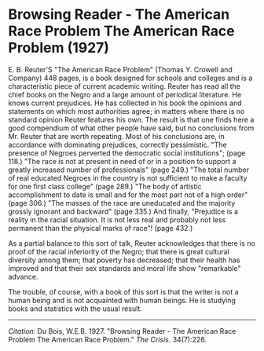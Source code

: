 <!--
title:   Browsing Reader - The American Race Problem The American Race Problem
author:  Du Bois, W.E.B.
journal: The Crisis
year:    1927
volume:  34
issue:   7
pages:   226
-->
# Browsing Reader - The American Race Problem The American Race Problem (1927)

E. B. Reuter'S "The American Race Problem" (Thomas Y. Crowell and Company) 448 pages, is a book designed for schools and colleges and is a characteristic piece of current academic writing. Reuter has read all the chief books on the Negro and a large amount of periodical literature. He knows current prejudices. He has collected in his book the opinions and statements on which most authorities agree; in matters where there is no standard opinion Reuter features his own. The result is that one finds here a good compendium of what other people have said, but no conclusions from Mr. Reuter that are worth repeating. Most of his conclusions are, in accordance with dominating prejudices, correctly pessimistic. "The presence of Negroes perverted the democratic social institutions"; (page 118.) "The race is not at present in need of or in a position to support a greatly increased number of professionals" (page 249.) "The total number of real educated Negroes in the country is not sufficient to make a faculty for one first class college" (page 289.) "The body of artistic accomplishment to date is small and for the most part not of a high order" (page 306.) "The masses of the race are uneducated and the majority grossly ignorant and backward" (page 335.) And finally, "Prejudice is a reality in the racial situation. It is not less real and probably not less permanent than the physical marks of race"! (page 432.)

As a partial balance to this sort of talk, Reuter acknowledges that there is no proof of the racial inferiority of the Negro; that there is great cultural diversity among them; that poverty has decreased; that their health has improved and that their sex standards and moral life show "remarkable" advance.

The trouble, of course, with a book of this sort is that the writer is not a human being and is not acquainted with human beings. He is studying books and statistics with the usual result.

_________________
*Citation:* Du Bois, W.E.B. 1927. "Browsing Reader - The American Race Problem The American Race Problem." *The Crisis*. 34(7):226.